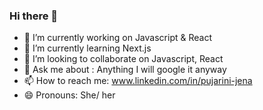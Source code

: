 ### Hi there 👋


- 🔭 I’m currently working on Javascript & React
- 🌱 I’m currently learning Next.js
- 👯 I’m looking to collaborate on Javascript, React
- 💬 Ask me about : Anything I will google it anyway
- 📫 How to reach me: www.linkedin.com/in/pujarini-jena
- 😄 Pronouns: She/ her
